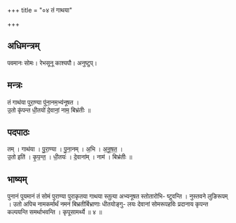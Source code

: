 +++
title = "०४ तं गाथया"

+++
## अधिमन्त्रम्
पवमानः सोमः। रेभसूनू काश्यपौ। अनुष्टुप्।

## मन्त्रः
तं गाथ॑या पुरा॒ण्या पु॑ना॒नम॒भ्य॑नूषत ।  
उ॒तो कृ॑पन्त धी॒तयो॑ दे॒वानां॒ नाम॒ बिभ्र॑तीः ॥

## पदपाठः
तम् । गाथ॑या । पु॒रा॒ण्या । पु॒ना॒नम् । अ॒भि । अ॒नू॒ष॒त॒ ।  
उ॒तो इति॑ । कृ॒प॒न्त॒ । धी॒तयः॑ । दे॒वाना॑म् । नाम॑ । बिभ्र॑तीः ॥

## भाष्यम्
पुनानं पूयमानं तं सोमं पुराण्या पुराकृतया गाथया स्तुत्या अभ्यनूषत स्तोतारोभि- ष्टुवन्ति । नुस्तवने लुङिरूपम् । उतो अपिच नामकर्मार्थं नमनं बिभ्रतीर्बिभ्राणाः धीतयोङ्गु- लयः देवानां सोमरूपहविः प्रदानाय कृपन्त कल्पयन्ति समर्थाभवन्ति । कृपूसामर्थ्ये ॥ ४ ॥
